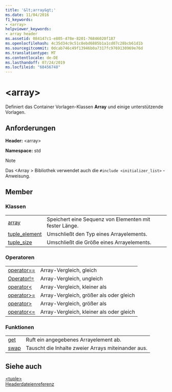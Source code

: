 ```yaml
---
title: '&lt;array&gt;'
ms.date: 11/04/2016
f1_keywords:
- <array>
helpviewer_keywords:
- array header
ms.assetid: 084147c1-e805-478e-8201-76846020f187
ms.openlocfilehash: 4c35d34c9c51c8ebd6885b1a1cd07c28bcb61d1b
ms.sourcegitcommit: 0dcab746c49f13946b0a7317fc9769130969e76d
ms.translationtype: MT
ms.contentlocale: de-DE
ms.lasthandoff: 07/24/2019
ms.locfileid: "68456748"
---
```

# <a name="ltarraygt"></a>&lt;array&gt;

Definiert das Container Vorlagen-Klassen **Array** und einige unterstützende Vorlagen.

## <a name="requirements"></a>Anforderungen

**Header:** \<array>

**Namespace:** std

> [!NOTE]
> Das \<Array > Bibliothek verwendet auch die `#include <initializer_list>` -Anweisung.

## <a name="members"></a>Member

### <a name="classes"></a>Klassen

|||
|-|-|
|[array](../standard-library/array-class-stl.md)|Speichert eine Sequenz von Elementen mit fester Länge.|
|[tuple_element](../standard-library/tuple-element-class-tuple.md)|Umschließt den Typ eines Arrayelements.|
|[tuple_size](../standard-library/tuple-size-class-tuple.md)|Umschließt die Größe eines Arrayelements.|

### <a name="operators"></a>Operatoren

|||
|-|-|
|[operator==](../standard-library/array-operators.md#op_eq_eq)|Array-Vergleich, gleich|
|[Operator!=](../standard-library/array-operators.md#op_neq)|Array-Vergleich, ungleich|
|[operator\<](../standard-library/array-operators.md#op_lt)|Array-Vergleich, kleiner als|
|[operator>=](../standard-library/array-operators.md#op_gt_eq)|Array-Vergleich, größer als oder gleich|
|[operator>](../standard-library/array-operators.md#op_gt)|Array-Vergleich, größer als|
|[operator<=](../standard-library/array-operators.md#op_lt_eq)|Array-Vergleich, kleiner als oder gleich|

### <a name="functions"></a>Funktionen

|||
|-|-|
|[get](../standard-library/array-functions.md#get)|Ruft ein angegebenes Arrayelement ab.|
|[swap](../standard-library/array-functions.md#swap)|Tauscht die Inhalte zweier Arrays miteinander aus.|

## <a name="see-also"></a>Siehe auch

[\<tuple>](../standard-library/tuple.md)\
[Headerdateienreferenz](../standard-library/cpp-standard-library-header-files.md)
